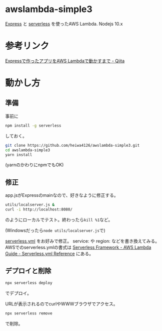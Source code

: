 # awslambda-simple3

[Express](https://expressjs.com/)
と
[serverless](https://www.npmjs.com/package/serverless)
を使ったAWS Lambda. Nodejs 10.x


# 参考リンク

[Expressで作ったアプリをAWS Lambdaで動かすまで - Qiita](https://qiita.com/ozaki25/items/504da150d6f8318e354f)


# 動かし方

## 準備

事前に
``` bash
npm install -g serverless
```
しておく。

``` bash
git clone https://github.com/heiwa4126/awslambda-simple3.git
cd awslambda-simple3
yarn install
```
(yarnのかわりにnpmでもOK)

## 修正

app.jsがExpressのmainなので、好きなように修正する。

``` bash
utils/localserver.js &
curl -i http://localhost:8080/
```
のようにローカルでテスト。終わったら`kill %1`など。

(Windowsだったら`node utils/localserver.js`で)

[serverless.yml](/serverless.yml)
をお好みで修正。
service: や region: などを書き換えてみる。
AWSでのserverless.ymlの書式は
[Serverless Framework - AWS Lambda Guide - Serverless.yml Reference](https://serverless.com/framework/docs/providers/aws/guide/serverless.yml/)
にある。


## デプロイと削除

``` bash
npx serverless deploy
```
でデプロイ。

URLが表示されるのでcurlやWWWブラウザでアクセス。

``` bash
npx serverless remove
```
で削除。
